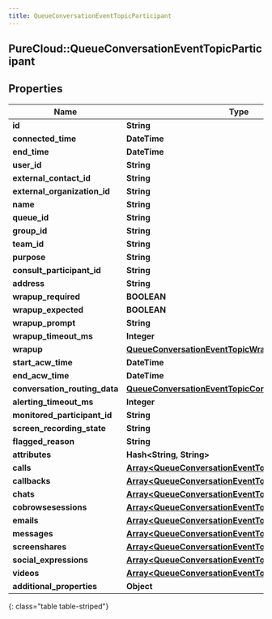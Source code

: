 ```yaml
---
title: QueueConversationEventTopicParticipant
---
```

## PureCloud::QueueConversationEventTopicParticipant

## Properties

|Name | Type | Description | Notes|
|------------ | ------------- | ------------- | -------------|
| **id** | **String** |  | [optional] |
| **connected_time** | **DateTime** |  | [optional] |
| **end_time** | **DateTime** |  | [optional] |
| **user_id** | **String** |  | [optional] |
| **external_contact_id** | **String** |  | [optional] |
| **external_organization_id** | **String** |  | [optional] |
| **name** | **String** |  | [optional] |
| **queue_id** | **String** |  | [optional] |
| **group_id** | **String** |  | [optional] |
| **team_id** | **String** |  | [optional] |
| **purpose** | **String** |  | [optional] |
| **consult_participant_id** | **String** |  | [optional] |
| **address** | **String** |  | [optional] |
| **wrapup_required** | **BOOLEAN** |  | [optional] |
| **wrapup_expected** | **BOOLEAN** |  | [optional] |
| **wrapup_prompt** | **String** |  | [optional] |
| **wrapup_timeout_ms** | **Integer** |  | [optional] |
| **wrapup** | [**QueueConversationEventTopicWrapup**](QueueConversationEventTopicWrapup.html) |  | [optional] |
| **start_acw_time** | **DateTime** |  | [optional] |
| **end_acw_time** | **DateTime** |  | [optional] |
| **conversation_routing_data** | [**QueueConversationEventTopicConversationRoutingData**](QueueConversationEventTopicConversationRoutingData.html) |  | [optional] |
| **alerting_timeout_ms** | **Integer** |  | [optional] |
| **monitored_participant_id** | **String** |  | [optional] |
| **screen_recording_state** | **String** |  | [optional] |
| **flagged_reason** | **String** |  | [optional] |
| **attributes** | **Hash&lt;String, String&gt;** |  | [optional] |
| **calls** | [**Array&lt;QueueConversationEventTopicCall&gt;**](QueueConversationEventTopicCall.html) |  | [optional] |
| **callbacks** | [**Array&lt;QueueConversationEventTopicCallback&gt;**](QueueConversationEventTopicCallback.html) |  | [optional] |
| **chats** | [**Array&lt;QueueConversationEventTopicChat&gt;**](QueueConversationEventTopicChat.html) |  | [optional] |
| **cobrowsesessions** | [**Array&lt;QueueConversationEventTopicCobrowse&gt;**](QueueConversationEventTopicCobrowse.html) |  | [optional] |
| **emails** | [**Array&lt;QueueConversationEventTopicEmail&gt;**](QueueConversationEventTopicEmail.html) |  | [optional] |
| **messages** | [**Array&lt;QueueConversationEventTopicMessage&gt;**](QueueConversationEventTopicMessage.html) |  | [optional] |
| **screenshares** | [**Array&lt;QueueConversationEventTopicScreenshare&gt;**](QueueConversationEventTopicScreenshare.html) |  | [optional] |
| **social_expressions** | [**Array&lt;QueueConversationEventTopicSocialExpression&gt;**](QueueConversationEventTopicSocialExpression.html) |  | [optional] |
| **videos** | [**Array&lt;QueueConversationEventTopicVideo&gt;**](QueueConversationEventTopicVideo.html) |  | [optional] |
| **additional_properties** | **Object** |  | [optional] |
{: class="table table-striped"}



